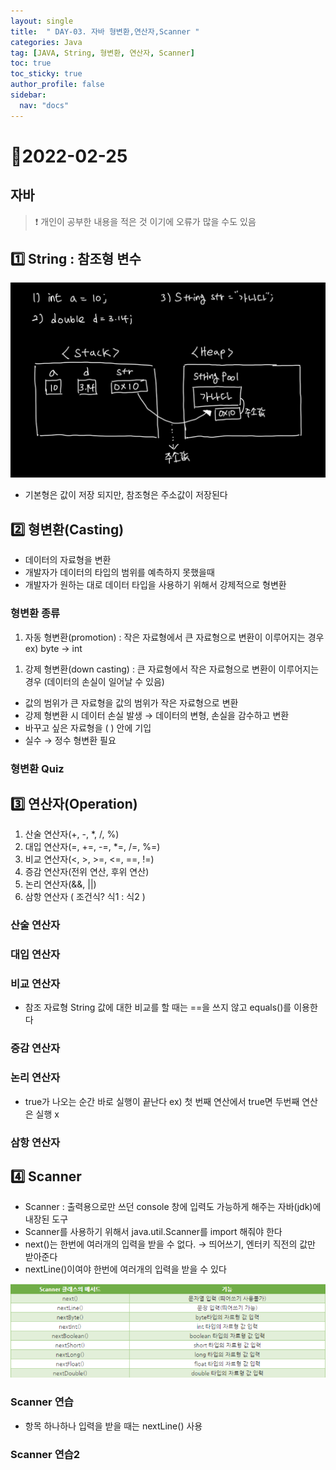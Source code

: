 ```yaml
---
layout: single
title:  " DAY-03. 자바 형변환,연산자,Scanner "
categories: Java
tag: [JAVA, String, 형변환, 연산자, Scanner]
toc: true
toc_sticky: true
author_profile: false
sidebar:
  nav: "docs"
---
```

# 📌2022-02-25


## 자바
<!--Quote-->

> ❗ 개인이 공부한 내용을 적은 것 이기에 오류가 많을 수도 있음



## **1️⃣ String : 참조형 변수**

![1.jpg](/assets/images/posts/2022-02-25/1.jpg)

- 기본형은 값이 저장 되지만, 참조형은 주소값이 저장된다

## **2️⃣ 형변환(Casting)**

- 데이터의 자료형을 변환
- 개발자가 데이터의 타입의 범위를 예측하지 못했을때
- 개발자가 원하는 대로 데이터 타입을 사용하기 위해서 강제적으로 형변환

### 형변환 종류

1. 자동 형변환(promotion) : 작은 자료형에서 큰 자료형으로 변환이 이루어지는 경우 ex) byte → int

<script src="https://gist.github.com/kimyeong96/dea769a86f2a91732336575c98f77989.js"></script>

1. 강제 형변환(down casting) : 큰 자료형에서 작은 자료형으로 변환이 이루어지는 경우 (데이터의 손실이 일어날 수 있음)

<script src="https://gist.github.com/kimyeong96/ffed71f2682e6df4e86ee8fd731af8f7.js"></script>

- 값의 범위가 큰 자료형을 값의 범위가 작은 자료형으로 변환
- 강제 형변환 시 데이터 손실 발생 → 데이터의 변형, 손실을 감수하고 변환
- 바꾸고 싶은 자료형을 ( ) 안에 기입
- 실수 → 정수  형변환 필요

### 형변환 Quiz

<script src="https://gist.github.com/kimyeong96/0607eaa4b800c31a49acfd80bd4158b0.js"></script>

## 3️⃣ 연산자(Operation)

1. 산술 연산자(+, -, *, /, %)
2. 대입 연산자(=, +=, -=, *=, /=, %=)
3. 비교 연산자(<, >, >=, <=, ==, !=)
4. 증감 연산자(전위 연산, 후위 연산)
5. 논리 연산자(&&, ||)
6. 삼항 연산자 ( 조건식? 식1 : 식2 )

### 산술 연산자

<script src="https://gist.github.com/kimyeong96/8dfaf4e45e6a72e4e5b7927e75f5ffd4.js"></script>

### 대입 연산자

<script src="https://gist.github.com/kimyeong96/962b0354216b2f74d77a94a09be1dad1.js"></script>

### 비교 연산자

<script src="https://gist.github.com/kimyeong96/e24f3532e046cfd0e80d15b8ebd090e5.js"></script>

- 참조 자료형 String 값에 대한 비교를 할 때는 ==을 쓰지 않고 equals()를 이용한다

### 증감 연산자

<script src="https://gist.github.com/kimyeong96/a15e48b383744ea8cc334a019270cf21.js"></script>

### 논리 연산자

<script src="https://gist.github.com/kimyeong96/c501e9ff4a54dd30ccbefcced9ef74d4.js"></script>
- true가 나오는 순간 바로 실행이 끝난다 ex) 첫 번째 연산에서 true면 두번째 연산은 실행 x

### 삼항 연산자

<script src="https://gist.github.com/kimyeong96/dda949cf0072aa4fe313501ea17e3e5f.js"></script>



## 4️⃣ Scanner

<script src="https://gist.github.com/kimyeong96/5a4d70db87d2cfd06b2bd478af8560de.js"></script>

- Scanner : 출력용으로만 쓰던 console 창에 입력도 가능하게 해주는 자바(jdk)에 내장된 도구
- Scanner를 사용하기 위해서 java.util.Scanner를 import 해줘야 한다
- next()는 한번에 여러개의 입력을 받을 수 없다. → 띄어쓰기, 엔터키 직전의 값만 받아준다
- nextLine()이여야 한번에 여러개의 입력을 받을 수 있다

![2.png](/assets/images/posts/2022-02-25/2.png)

### Scanner 연습
<script src="https://gist.github.com/kimyeong96/b62eb60304adfe866ef04b0470b9cb42.js"></script>

- 항목 하나하나 입력을 받을 때는 nextLine() 사용

### Scanner 연습2
<script src="https://gist.github.com/kimyeong96/72e9d4277b5e10c0d0b08e33e39dd74a.js"></script>




